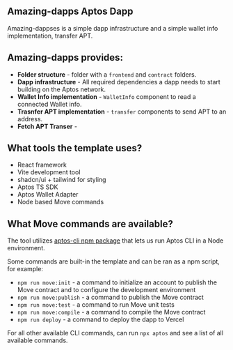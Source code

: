 ## Amazing-dapps Aptos Dapp 

Amazing-dappses is a simple dapp infrastructure and a simple wallet info implementation, transfer APT.



## Amazing-dapps provides:

- **Folder structure** - folder  with a `frontend` and `contract` folders.
- **Dapp infrastructure** - All required dependencies a dapp needs to start building on the Aptos network.
- **Wallet Info implementation** - `WalletInfo` component to  read a connected Wallet info.
- **Trasnfer APT implementation** - `transfer` components to send APT to an address.
- **Fetch APT Transer** - 

## What tools the template uses?

- React framework
- Vite development tool
- shadcn/ui + tailwind for styling
- Aptos TS SDK
- Aptos Wallet Adapter
- Node based Move commands

## What Move commands are available?

The tool utilizes [aptos-cli npm package](https://github.com/aptos-labs/aptos-cli) that lets us run Aptos CLI in a Node environment.

Some commands are built-in the template and can be ran as a npm script, for example:

- `npm run move:init` - a command to initialize an account to publish the Move contract and to configure the development environment
- `npm run move:publish` - a command to publish the Move contract
- `npm run move:test` - a command to run Move unit tests
- `npm run move:compile` - a command to compile the Move contract
- `npm run deploy` - a command to deploy the dapp to Vercel

For all other available CLI commands, can run `npx aptos` and see a list of all available commands.
